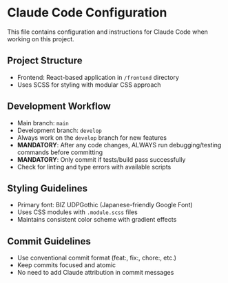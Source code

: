 # Claude Code Configuration

This file contains configuration and instructions for Claude Code when working on this project.

## Project Structure
- Frontend: React-based application in `/frontend` directory
- Uses SCSS for styling with modular CSS approach

## Development Workflow
- Main branch: `main`
- Development branch: `develop`
- Always work on the `develop` branch for new features
- **MANDATORY**: After any code changes, ALWAYS run debugging/testing commands before committing
- **MANDATORY**: Only commit if tests/build pass successfully
- Check for linting and type errors with available scripts

## Styling Guidelines
- Primary font: BIZ UDPGothic (Japanese-friendly Google Font)
- Uses CSS modules with `.module.scss` files
- Maintains consistent color scheme with gradient effects

## Commit Guidelines
- Use conventional commit format (feat:, fix:, chore:, etc.)
- Keep commits focused and atomic
- No need to add Claude attribution in commit messages